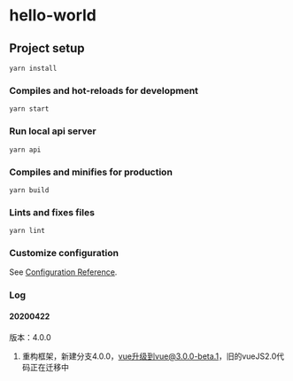 # hello-world

## Project setup
```
yarn install
```

### Compiles and hot-reloads for development
```
yarn start
```

### Run local api server
```
yarn api
```

### Compiles and minifies for production
```
yarn build
```

### Lints and fixes files
```
yarn lint
```

### Customize configuration
See [Configuration Reference](https://cli.vuejs.org/config/).

### Log

####  20200422
版本：4.0.0
1. 重构框架，新建分支4.0.0，vue升级到vue@3.0.0-beta.1，旧的vueJS2.0代码正在迁移中
